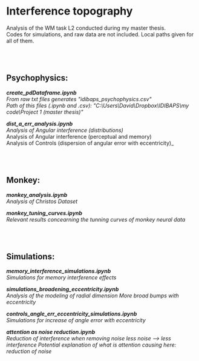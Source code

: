 # Interference topography

Analysis of the WM task L2 conducted during my master thesis.  
Codes for simulations, and raw data are not included. Local paths given for all of them.

<br><br>

## Psychophysics:

***create_pdDataframe.ipynb***  
_From raw txt files generates "idibaps_psychophysics.csv"  
Path of this files (.ipynb and .csv): "C:\Users\David\Dropbox\IDIBAPS\my code\Project 1 (master thesis)"_  
  
  
***dist_a_err_analysis.ipynb***    
_Analysis of Angular interference (distributions)_    
Analysis of Angular interference (perceptual and memory)  
Analysis of Controls (dispersion of angular error with eccentricity)_  

<br><br>

## Monkey:

***monkey_analysis.ipynb***  
_Analysis of Christos Dataset_

***monkey_tuning_curves.ipynb***    
_Relevant results concearning the tunning curves of monkey neural data_

<br><br>

## Simulations:

***memory_interference_simulations.ipynb***    
_Simulations for memory interference effects_


***simulations_broadening_eccentricity.ipynb***   
_Analysis of the modeling of radial dimension
More broad bumps with eccentricity_

  
***controls_angle_err_eccentricity_simulations.ipynb***    
_Simulations for increase of angle error with eccentricity_


***attention as noise reduction.ipynb***    
_Reduction of interference when removing noise
less noise --> less interference
Potential explanation of what is attention causing here: reduction of noise_



